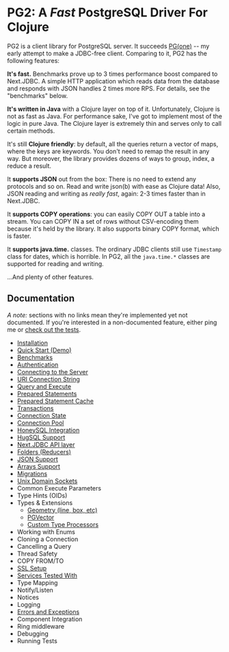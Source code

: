 # PG2: A *Fast* PostgreSQL Driver For Clojure

[pg]: https://github.com/igrishaev/pg

PG2 is a client library for PostgreSQL server. It succeeds [PG(one)][pg] -- my
early attempt to make a JDBC-free client. Comparing to it, PG2 has the following
features:

**It's fast.** Benchmarks prove up to 3 times performance boost compared to
Next.JDBC. A simple HTTP application which reads data from the database and
responds with JSON handles 2 times more RPS. For details, see the "benchmarks"
below.

**It's written in Java** with a Clojure layer on top of it. Unfortunately,
Clojure is not as fast as Java. For performance sake, I've got to implement most
of the logic in pure Java. The Clojure layer is extremely thin and serves only
to call certain methods.

It's still **Clojure friendly**: by default, all the queries return a vector of
maps, where the keys are keywords. You don't need to remap the result in any
way. But moreover, the library provides dozens of ways to group, index, a reduce
a result.

It **supports JSON** out from the box: There is no need to extend any protocols
and so on. Read and write json(b) with ease as Clojure data! Also, JSON reading
and writing as *really fast*, again: 2-3 times faster than in Next.JDBC.

It **supports COPY operations**: you can easily COPY OUT a table into a
stream. You can COPY IN a set of rows without CSV-encoding them because it's
held by the library. It also supports binary COPY format, which is faster.

It **supports java.time.** classes. The ordinary JDBC clients still use
`Timestamp` class for dates, which is horrible. In PG2, all the `java.time.*`
classes are supported for reading and writing.

...And plenty of other features.

## Documentation

[tests]: https://github.com/igrishaev/pg2/blob/master/pg-core/test/pg/client_test.clj

*A note:* sections with no links mean they're implemented yet not documented. If
you're interested in a non-documented feature, either ping me or [check out the
tests][tests].

- [Installation](/docs/installation.md)
- [Quick Start (Demo)](/docs/quick-start.md)
- [Benchmarks](/docs/benchmarks.md)
- [Authentication](/docs/authentication.md)
- [Connecting to the Server](/docs/connecting.md)
- [URI Connection String](/docs/connection-uri.md)
- [Query and Execute](/docs/query-execute.md)
- [Prepared Statements](/docs/prepared-statement.md)
- [Prepared Statement Cache](docs/prepared-statement-cache.md)
- [Transactions](/docs/transaction.md)
- [Connection State](/docs/connection-state.md)
- [Connection Pool](/docs/pool.md)
- [HoneySQL Integration](/docs/honeysql.md)
- [HugSQL Support](/docs/hugsql.md)
- [Next.JDBC API layer](/docs/next-jdbc-layer.md)
- [Folders (Reducers)](/docs/folders.md)
- [JSON Support](/docs/json.md)
- [Arrays Support](/docs/arrays.md)
- [Migrations](/docs/migrations.md)
- [Unix Domain Sockets](/docs/unix-socket.md)
- Common Execute Parameters
- Type Hints (OIDs)
- Types & Extensions
  - [Geometry (line, box, etc)](/docs/geometry.md)
  - [PGVector](/docs/pgvector.md)
  - [Custom Type Processors](/docs/processors.md)
- Working with Enums
- Cloning a Connection
- Cancelling a Query
- Thread Safety
- COPY FROM/TO
- [SSL Setup](/docs/ssl.md)
- [Services Tested With](/docs/services.md)
- Type Mapping
- Notify/Listen
- Notices
- Logging
- [Errors and Exceptions](/docs/errors.md)
- Component Integration
- Ring middleware
- Debugging
- Running Tests
